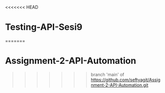 <<<<<<< HEAD
# Testing-API-Sesi9
=======
# Assignment-2-API-Automation
>>>>>>> branch 'main' of https://github.com/seftyagit/Assignment-2-API-Automation.git
